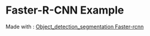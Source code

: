# Faster-R-CNN Example 

Made with : [Object_detection_segmentation Faster-rcnn](https://github.com/onnx/models/tree/master/vision/object_detection_segmentation/faster-rcnn)

